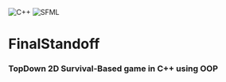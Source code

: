 ![C++](https://img.shields.io/badge/c++-%2300599C.svg?style=for-the-badge&logo=c%2B%2B&logoColor=white)
![SFML](https://img.shields.io/badge/SFML-8CC445.svg?style=for-the-badge&logo=SFML&logoColor=white)
# FinalStandoff

### TopDown 2D Survival-Based game in C++ using OOP

